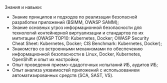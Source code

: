 Знания и навыки:

- Знание принципов и подходов по реализации безопасной разработки приложений (ВSIMM, OWASP SAMM);
- Знание основных угроз информационной безопасности для технологий контейнерной виртуализации и стандартов по их митигации (OWASP TOP10: Kubernetes, Docker; OWASP Security Cheat Sheet: Kubernetes, Docker; CIS Benchmark: Kubernetes, Docker);
- Знакомство со встроенными механизмами по обеспечению информационной безопасности в Linux, Docker, Kubernetes, OpenShift и опыт их настройки;
- Опыт проведения приемо-сдадоточных испытаний ИБ, аудитов ИБ;
- Опыт анализа уязвимостей приложений с использованием автоматизированных средств (SCA, SAST, VS).